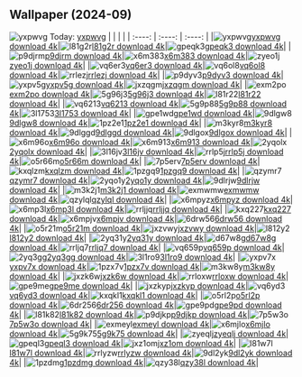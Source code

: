 ## Wallpaper (2024-09)
![yxpwvg](https://w.wallhaven.cc/full/yx/wallhaven-yxpwvg.jpg) Today: [yxpwvg](https://th.wallhaven.cc/small/yx/yxpwvg.jpg)
|      |      |      |
| :----: | :----: | :----: |
|![yxpwvg](https://th.wallhaven.cc/small/yx/yxpwvg.jpg)[yxpwvg download 4k](https://wallhaven.cc/w/yxpwvg)|![l81g2r](https://th.wallhaven.cc/small/l8/l81g2r.jpg)[l81g2r download 4k](https://wallhaven.cc/w/l81g2r)|![gpeqk3](https://th.wallhaven.cc/small/gp/gpeqk3.jpg)[gpeqk3 download 4k](https://wallhaven.cc/w/gpeqk3)|
|![p9djrm](https://th.wallhaven.cc/small/p9/p9djrm.jpg)[p9djrm download 4k](https://wallhaven.cc/w/p9djrm)|![x6m383](https://th.wallhaven.cc/small/x6/x6m383.jpg)[x6m383 download 4k](https://wallhaven.cc/w/x6m383)|![zyeo1j](https://th.wallhaven.cc/small/zy/zyeo1j.jpg)[zyeo1j download 4k](https://wallhaven.cc/w/zyeo1j)|
|![vq6er3](https://th.wallhaven.cc/small/vq/vq6er3.jpg)[vq6er3 download 4k](https://wallhaven.cc/w/vq6er3)|![vq6ol8](https://th.wallhaven.cc/small/vq/vq6ol8.jpg)[vq6ol8 download 4k](https://wallhaven.cc/w/vq6ol8)|![rrlezj](https://th.wallhaven.cc/small/rr/rrlezj.jpg)[rrlezj download 4k](https://wallhaven.cc/w/rrlezj)|
|![p9dyv3](https://th.wallhaven.cc/small/p9/p9dyv3.jpg)[p9dyv3 download 4k](https://wallhaven.cc/w/p9dyv3)|![yxpv5g](https://th.wallhaven.cc/small/yx/yxpv5g.jpg)[yxpv5g download 4k](https://wallhaven.cc/w/yxpv5g)|![jxzqgm](https://th.wallhaven.cc/small/jx/jxzqgm.jpg)[jxzqgm download 4k](https://wallhaven.cc/w/jxzqgm)|
|![exm2po](https://th.wallhaven.cc/small/ex/exm2po.jpg)[exm2po download 4k](https://wallhaven.cc/w/exm2po)|![5g96j3](https://th.wallhaven.cc/small/5g/5g96j3.jpg)[5g96j3 download 4k](https://wallhaven.cc/w/5g96j3)|![l81r22](https://th.wallhaven.cc/small/l8/l81r22.jpg)[l81r22 download 4k](https://wallhaven.cc/w/l81r22)|
|![vq6213](https://th.wallhaven.cc/small/vq/vq6213.jpg)[vq6213 download 4k](https://wallhaven.cc/w/vq6213)|![5g9p88](https://th.wallhaven.cc/small/5g/5g9p88.jpg)[5g9p88 download 4k](https://wallhaven.cc/w/5g9p88)|![3l1753](https://th.wallhaven.cc/small/3l/3l1753.jpg)[3l1753 download 4k](https://wallhaven.cc/w/3l1753)|
|![gpe1wd](https://th.wallhaven.cc/small/gp/gpe1wd.jpg)[gpe1wd download 4k](https://wallhaven.cc/w/gpe1wd)|![9dlgw8](https://th.wallhaven.cc/small/9d/9dlgw8.jpg)[9dlgw8 download 4k](https://wallhaven.cc/w/9dlgw8)|![1pz2e1](https://th.wallhaven.cc/small/1p/1pz2e1.jpg)[1pz2e1 download 4k](https://wallhaven.cc/w/1pz2e1)|
|![m3kyr8](https://th.wallhaven.cc/small/m3/m3kyr8.jpg)[m3kyr8 download 4k](https://wallhaven.cc/w/m3kyr8)|![9dlggd](https://th.wallhaven.cc/small/9d/9dlggd.jpg)[9dlggd download 4k](https://wallhaven.cc/w/9dlggd)|![9dlgox](https://th.wallhaven.cc/small/9d/9dlgox.jpg)[9dlgox download 4k](https://wallhaven.cc/w/9dlgox)|
|![x6m96o](https://th.wallhaven.cc/small/x6/x6m96o.jpg)[x6m96o download 4k](https://wallhaven.cc/w/x6m96o)|![x6m913](https://th.wallhaven.cc/small/x6/x6m913.jpg)[x6m913 download 4k](https://wallhaven.cc/w/x6m913)|![2yqolx](https://th.wallhaven.cc/small/2y/2yqolx.jpg)[2yqolx download 4k](https://wallhaven.cc/w/2yqolx)|
|![3l16jv](https://th.wallhaven.cc/small/3l/3l16jv.jpg)[3l16jv download 4k](https://wallhaven.cc/w/3l16jv)|![rrlp5j](https://th.wallhaven.cc/small/rr/rrlp5j.jpg)[rrlp5j download 4k](https://wallhaven.cc/w/rrlp5j)|![o5r66m](https://th.wallhaven.cc/small/o5/o5r66m.jpg)[o5r66m download 4k](https://wallhaven.cc/w/o5r66m)|
|![7p5erv](https://th.wallhaven.cc/small/7p/7p5erv.jpg)[7p5erv download 4k](https://wallhaven.cc/w/7p5erv)|![kxqlzm](https://th.wallhaven.cc/small/kx/kxqlzm.jpg)[kxqlzm download 4k](https://wallhaven.cc/w/kxqlzm)|![1pzgq9](https://th.wallhaven.cc/small/1p/1pzgq9.jpg)[1pzgq9 download 4k](https://wallhaven.cc/w/1pzgq9)|
|![qzymr7](https://th.wallhaven.cc/small/qz/qzymr7.jpg)[qzymr7 download 4k](https://wallhaven.cc/w/qzymr7)|![2yqo1y](https://th.wallhaven.cc/small/2y/2yqo1y.jpg)[2yqo1y download 4k](https://wallhaven.cc/w/2yqo1y)|![9dlrjw](https://th.wallhaven.cc/small/9d/9dlrjw.jpg)[9dlrjw download 4k](https://wallhaven.cc/w/9dlrjw)|
|![m3k2j1](https://th.wallhaven.cc/small/m3/m3k2j1.jpg)[m3k2j1 download 4k](https://wallhaven.cc/w/m3k2j1)|![exmwmw](https://th.wallhaven.cc/small/ex/exmwmw.jpg)[exmwmw download 4k](https://wallhaven.cc/w/exmwmw)|![qzylql](https://th.wallhaven.cc/small/qz/qzylql.jpg)[qzylql download 4k](https://wallhaven.cc/w/qzylql)|
|![x6mpyz](https://th.wallhaven.cc/small/x6/x6mpyz.jpg)[x6mpyz download 4k](https://wallhaven.cc/w/x6mpyz)|![x6mp3l](https://th.wallhaven.cc/small/x6/x6mp3l.jpg)[x6mp3l download 4k](https://wallhaven.cc/w/x6mp3l)|![rrljjq](https://th.wallhaven.cc/small/rr/rrljjq.jpg)[rrljjq download 4k](https://wallhaven.cc/w/rrljjq)|
|![kxq227](https://th.wallhaven.cc/small/kx/kxq227.jpg)[kxq227 download 4k](https://wallhaven.cc/w/kxq227)|![x6mpjv](https://th.wallhaven.cc/small/x6/x6mpjv.jpg)[x6mpjv download 4k](https://wallhaven.cc/w/x6mpjv)|![6drw56](https://th.wallhaven.cc/small/6d/6drw56.jpg)[6drw56 download 4k](https://wallhaven.cc/w/6drw56)|
|![o5r21m](https://th.wallhaven.cc/small/o5/o5r21m.jpg)[o5r21m download 4k](https://wallhaven.cc/w/o5r21m)|![jxzvwy](https://th.wallhaven.cc/small/jx/jxzvwy.jpg)[jxzvwy download 4k](https://wallhaven.cc/w/jxzvwy)|![l812y2](https://th.wallhaven.cc/small/l8/l812y2.jpg)[l812y2 download 4k](https://wallhaven.cc/w/l812y2)|
|![2yq31y](https://th.wallhaven.cc/small/2y/2yq31y.jpg)[2yq31y download 4k](https://wallhaven.cc/w/2yq31y)|![d67w8g](https://th.wallhaven.cc/small/d6/d67w8g.jpg)[d67w8g download 4k](https://wallhaven.cc/w/d67w8g)|![rrljq7](https://th.wallhaven.cc/small/rr/rrljq7.jpg)[rrljq7 download 4k](https://wallhaven.cc/w/rrljq7)|
|![vq659p](https://th.wallhaven.cc/small/vq/vq659p.jpg)[vq659p download 4k](https://wallhaven.cc/w/vq659p)|![2yq3gg](https://th.wallhaven.cc/small/2y/2yq3gg.jpg)[2yq3gg download 4k](https://wallhaven.cc/w/2yq3gg)|![3l1ro9](https://th.wallhaven.cc/small/3l/3l1ro9.jpg)[3l1ro9 download 4k](https://wallhaven.cc/w/3l1ro9)|
|![yxpv7x](https://th.wallhaven.cc/small/yx/yxpv7x.jpg)[yxpv7x download 4k](https://wallhaven.cc/w/yxpv7x)|![1pzx7v](https://th.wallhaven.cc/small/1p/1pzx7v.jpg)[1pzx7v download 4k](https://wallhaven.cc/w/1pzx7v)|![m3kw8y](https://th.wallhaven.cc/small/m3/m3kw8y.jpg)[m3kw8y download 4k](https://wallhaven.cc/w/m3kw8y)|
|![jxzk6w](https://th.wallhaven.cc/small/jx/jxzk6w.jpg)[jxzk6w download 4k](https://wallhaven.cc/w/jxzk6w)|![rrloxw](https://th.wallhaven.cc/small/rr/rrloxw.jpg)[rrloxw download 4k](https://wallhaven.cc/w/rrloxw)|![gpe9me](https://th.wallhaven.cc/small/gp/gpe9me.jpg)[gpe9me download 4k](https://wallhaven.cc/w/gpe9me)|
|![jxzkyp](https://th.wallhaven.cc/small/jx/jxzkyp.jpg)[jxzkyp download 4k](https://wallhaven.cc/w/jxzkyp)|![vq6yd3](https://th.wallhaven.cc/small/vq/vq6yd3.jpg)[vq6yd3 download 4k](https://wallhaven.cc/w/vq6yd3)|![kxqkl1](https://th.wallhaven.cc/small/kx/kxqkl1.jpg)[kxqkl1 download 4k](https://wallhaven.cc/w/kxqkl1)|
|![o5rl2p](https://th.wallhaven.cc/small/o5/o5rl2p.jpg)[o5rl2p download 4k](https://wallhaven.cc/w/o5rl2p)|![6dr256](https://th.wallhaven.cc/small/6d/6dr256.jpg)[6dr256 download 4k](https://wallhaven.cc/w/6dr256)|![gpe9pd](https://th.wallhaven.cc/small/gp/gpe9pd.jpg)[gpe9pd download 4k](https://wallhaven.cc/w/gpe9pd)|
|![l81k82](https://th.wallhaven.cc/small/l8/l81k82.jpg)[l81k82 download 4k](https://wallhaven.cc/w/l81k82)|![p9djkp](https://th.wallhaven.cc/small/p9/p9djkp.jpg)[p9djkp download 4k](https://wallhaven.cc/w/p9djkp)|![7p5w3o](https://th.wallhaven.cc/small/7p/7p5w3o.jpg)[7p5w3o download 4k](https://wallhaven.cc/w/7p5w3o)|
|![exmeyl](https://th.wallhaven.cc/small/ex/exmeyl.jpg)[exmeyl download 4k](https://wallhaven.cc/w/exmeyl)|![x6mjlo](https://th.wallhaven.cc/small/x6/x6mjlo.jpg)[x6mjlo download 4k](https://wallhaven.cc/w/x6mjlo)|![5g9k75](https://th.wallhaven.cc/small/5g/5g9k75.jpg)[5g9k75 download 4k](https://wallhaven.cc/w/5g9k75)|
|![zyeqlj](https://th.wallhaven.cc/small/zy/zyeqlj.jpg)[zyeqlj download 4k](https://wallhaven.cc/w/zyeqlj)|![gpeql3](https://th.wallhaven.cc/small/gp/gpeql3.jpg)[gpeql3 download 4k](https://wallhaven.cc/w/gpeql3)|![jxz1om](https://th.wallhaven.cc/small/jx/jxz1om.jpg)[jxz1om download 4k](https://wallhaven.cc/w/jxz1om)|
|![l81w7l](https://th.wallhaven.cc/small/l8/l81w7l.jpg)[l81w7l download 4k](https://wallhaven.cc/w/l81w7l)|![rrlyzw](https://th.wallhaven.cc/small/rr/rrlyzw.jpg)[rrlyzw download 4k](https://wallhaven.cc/w/rrlyzw)|![9dl2yk](https://th.wallhaven.cc/small/9d/9dl2yk.jpg)[9dl2yk download 4k](https://wallhaven.cc/w/9dl2yk)|
|![1pzdmg](https://th.wallhaven.cc/small/1p/1pzdmg.jpg)[1pzdmg download 4k](https://wallhaven.cc/w/1pzdmg)|![qzy38l](https://th.wallhaven.cc/small/qz/qzy38l.jpg)[qzy38l download 4k](https://wallhaven.cc/w/qzy38l)|